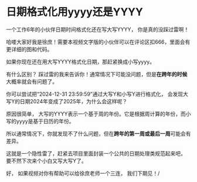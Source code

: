 # 日期格式化用yyyy还是YYYY

一个工作6年的小伙伴日期时间格式化还在写大写YYYY，  你是真的没踩过雷啊！

哈喽大家好我是徐庶！需要本视频文字版的小伙伴可以在评论区扣666，里面会有更详细的图和代码。

如果你现在还在用大写YYYY格式化日期，那赶紧换成小写yyyy。

有什么区别？  踩过雷的我来告诉你！通常情况下可能没问题，但是**在跨年的时候**大概率就会有问题了。

你可以尝试把“2024-12-31 23:59:59”通过大写Y和小写Y进行格式化， 会发现大写Y的日期2024年变成了2025年，为什么会这样呢？

原因很简单， 大写的YYYY表示一个基于周的年份。它是根据周计算的年份，而小写的yyyy是基于日历的年份。

所以通常情况下，你就发现不了什么问题，但在**跨年的第一周或最后一周**可能会有差异。

这就是一个隐性雷了，赶紧去项目里面封装一个公共的日期处理类规范起来吧， 要不然下次来个小白又写大写Y了。

好， 如果视频对你有帮助可以给徐庶老师一个三连， 我们下期见！/
